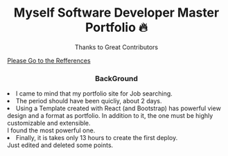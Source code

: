 <h1 align="center"> Myself Software Developer Master Portfolio 🔥 </h1> 
<p align="center">Thanks to Great Contributors</p>
<a href="https://github.com/ashutosh1919/masterPortfolio">Please Go to the Refferences</a>

<h3 align="center"> BackGround </h3>

<li>I came to mind that my portfolio site for Job searching.</li>

<li>The period should have been quicliy, about 2 days.</li>

<li>
Using a Template created with React (and Bootstrap) has powerful view design and a format as portfolio. In addition to it, the one must be highly customizable and extensible.
<br/>
I found the most powerful one.
</li>

<li>
Finally, it is takes only 13 hours to create the first deploy. <br/>
Just edited and deleted some points.
</li>


